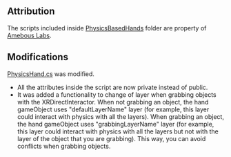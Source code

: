## Attribution
The scripts included inside [PhysicsBasedHands](https://github.com/oscardelgado02/VR-Prototype---Prospective-Memory-Training/edit/main/Assets/Scripts/PhysicsBasedHands) folder are property of [Amebous Labs](https://amebouslabs.medium.com/developing-physics-based-vr-hands-in-unity-cca4643c296b).

## Modifications
[PhysicsHand.cs](https://github.com/oscardelgado02/VR-Prototype---Prospective-Memory-Training/blob/main/Assets/Scripts/PhysicsBasedHands/PhysicsHand.cs) was modified.

- All the attributes inside the script are now private instead of public.
- It was added a functionality to change of layer when grabbing objects with the XRDirectInteractor. When not grabbing an object, the hand gameObject uses "defaultLayerName" layer (for example, this layer could interact with physics with all the layers). When grabbing an object, the hand gameObject uses "grabbingLayerName" layer (for example, this layer could interact with physics with all the layers but not with the layer of the object that you are grabbing). This way, you can avoid conflicts when grabbing objects.